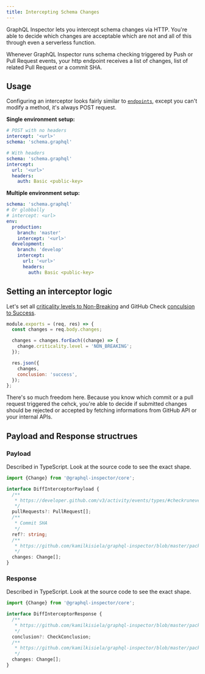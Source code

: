 ```yaml
---
title: Intercepting Schema Changes
---
```


GraphQL Inspector lets you intercept schema changes via HTTP. You're able to decide which changes are acceptable which are not and all of this through even a serverless function.

Whenever GraphQL Inspector runs schema checking triggered by Push or Pull Request events, your http endpoint receives a list of changes, list of related Pull Request or a commit SHA.

## Usage

Configuring an interceptor looks fairly similar to [`endpoints`](./endpoints.md), except you can't modify a method, it's always POST request.

**Single environment setup:**

```yaml
# POST with no headers
intercept: '<url>'
schema: 'schema.graphql'

# With headers
schema: 'schema.graphql'
intercept:
  url: '<url>'
  headers:
    auth: Basic <public-key>
```

**Multiple environment setup:**

```yaml
schema: 'schema.graphql'
# Or globbally
# intercept: <url>
env:
  production:
    branch: 'master'
    intercept: '<url>'
  development:
    branch: 'develop'
    intercept:
      url: '<url>'
      headers:
        auth: Basic <public-key>
```

## Setting an interceptor logic

Let's set all [criticality levels to Non-Breaking](https://github.com/kamilkisiela/graphql-inspector/blob/master/packages/core/src/diff/changes/change.ts#L67) and GitHub Check [conculsion to Success](https://github.com/kamilkisiela/graphql-inspector/blob/master/packages/github/src/types.ts#L33).

```javascript
module.exports = (req, res) => {
  const changes = req.body.changes;

  changes = changes.forEach((change) => {
    change.criticality.level = 'NON_BREAKING';
  });

  res.json({
    changes,
    conclusion: 'success',
  });
};
```

There's so much freedom here. Because you know which commit or a pull request triggered the cehck, you're able to decide if submitted changes should be rejected or accepted by fetching informations from GitHub API or your internal APIs.

## Payload and Response structrues

### Payload

Described in TypeScript. Look at the source code to see the exact shape.

```typescript
import {Change} from '@graphql-inspector/core';

interface DiffInterceptorPayload {
  /**
   * https://developer.github.com/v3/activity/events/types/#checkrunevent - see "pull_request"
   */
  pullRequests?: PullRequest[];
  /**
   * Commit SHA
   */
  ref?: string;
  /**
   * https://github.com/kamilkisiela/graphql-inspector/blob/master/packages/core/src/diff/changes/change.ts#L76-L81
   */
  changes: Change[];
}
```

### Response

Described in TypeScript. Look at the source code to see the exact shape.

```typescript
import {Change} from '@graphql-inspector/core';

interface DiffInterceptorResponse {
  /**
   * https://github.com/kamilkisiela/graphql-inspector/blob/master/packages/github/src/types.ts#L32-L36
   */
  conclusion?: CheckConclusion;
  /**
   * https://github.com/kamilkisiela/graphql-inspector/blob/master/packages/core/src/diff/changes/change.ts#L76-L81
   */
  changes: Change[];
}
```
